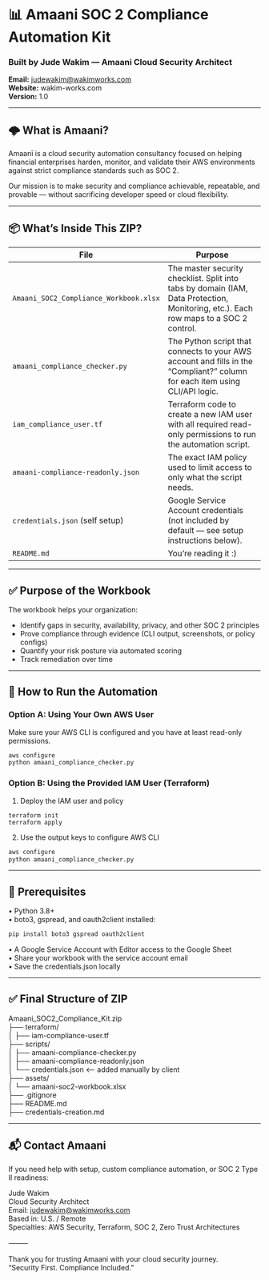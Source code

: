 # 📊 Amaani SOC 2 Compliance Automation Kit

### Built by Jude Wakim — Amaani Cloud Security Architect  
**Email:** judewakim@wakimworks.com  
**Website:** wakim-works.com <br>
**Version:** 1.0

---

## 🌩️ What is Amaani?

Amaanī is a cloud security automation consultancy focused on helping financial enterprises harden, monitor, and validate their AWS environments against strict compliance standards such as SOC 2.

Our mission is to make security and compliance achievable, repeatable, and provable — without sacrificing developer speed or cloud flexibility.

---

## 📦 What’s Inside This ZIP?

| File | Purpose |
|------|---------|
| `Amaani_SOC2_Compliance_Workbook.xlsx` | The master security checklist. Split into tabs by domain (IAM, Data Protection, Monitoring, etc.). Each row maps to a SOC 2 control. |
| `amaani_compliance_checker.py` | The Python script that connects to your AWS account and fills in the “Compliant?” column for each item using CLI/API logic. |
| `iam_compliance_user.tf` | Terraform code to create a new IAM user with all required read-only permissions to run the automation script. |
| `amaani-compliance-readonly.json` | The exact IAM policy used to limit access to only what the script needs. |
| `credentials.json` (self setup) | Google Service Account credentials (not included by default — see setup instructions below). |
| `README.md` | You’re reading it :) |

---

## ✅ Purpose of the Workbook

The workbook helps your organization:
- Identify gaps in security, availability, privacy, and other SOC 2 principles
- Prove compliance through evidence (CLI output, screenshots, or policy configs)
- Quantify your risk posture via automated scoring
- Track remediation over time

---

## 🧪 How to Run the Automation

### Option A: Using Your Own AWS User
Make sure your AWS CLI is configured and you have at least read-only permissions.

```bash
aws configure
python amaani_compliance_checker.py
```

### Option B: Using the Provided IAM User (Terraform)
1. Deploy the IAM user and policy
```hcl 
terraform init
terraform apply
```

2. Use the output keys to configure AWS CLI

```bash
aws configure
python amaani_compliance_checker.py
```

---

## 🧰 Prerequisites
•	Python 3.8+ <br>
•	boto3, gspread, and oauth2client installed:

```bash
pip install boto3 gspread oauth2client
```

•	A Google Service Account with Editor access to the Google Sheet <br>
•	Share your workbook with the service account email <br>
•	Save the credentials.json locally <br>


---

## ✅ Final Structure of ZIP

Amaani_SOC2_Compliance_Kit.zip <br>
├── terraform/ <br>
│   ├── iam-compliance-user.tf <br>
├── scripts/ <br>
│   ├── amaani-compliance-checker.py <br>
│   ├── amaani-compliance-readonly.json <br>
│   └── credentials.json  <-- added manually by client <br>
├── assets/ <br>
│   └── amaani-soc2-workbook.xlsx <br>
├── .gitignore <br>
├── README.md <br>
├── credentials-creation.md <br>

---

## 📬 Contact Amaani
If you need help with setup, custom compliance automation, or SOC 2 Type II readiness:

Jude Wakim <br>
Cloud Security Architect <br>
Email: judewakim@wakimworks.com <br>
Based in: U.S. / Remote <br>
Specialties: AWS Security, Terraform, SOC 2, Zero Trust Architectures <br>

⸻

Thank you for trusting Amaani with your cloud security journey. <br>
“Security First. Compliance Included.” <br>
